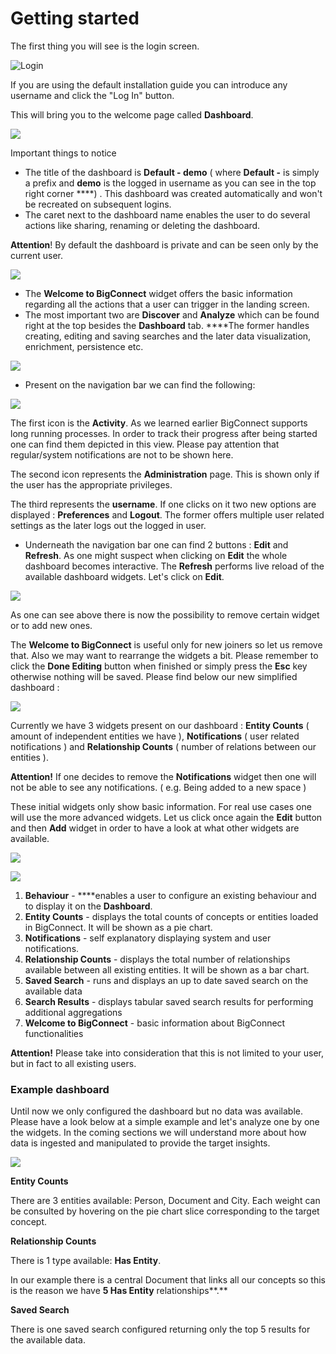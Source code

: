 # Getting started

The first thing you will see is the login screen.

![Login](../../.gitbook/assets/image%20%2862%29.png)

If you are using the default installation guide you can introduce any username and click the "Log In" button.

This will bring you to the welcome page called **Dashboard**.

![](../../.gitbook/assets/image%20%282%29.png)

Important things to notice 

* The title of the dashboard is **Default - demo** \( where **Default -** is simply a prefix and **demo** is the logged in username as you can see in the top right corner ****\) . This dashboard was created automatically and won't be recreated on subsequent logins.
* The caret next to the dashboard name enables the user to do several actions like sharing, renaming or deleting the dashboard. 

**Attention**! By default the dashboard is private and can be seen only by the current user.

![](../../.gitbook/assets/image%20%2849%29.png)

* The **Welcome to BigConnect** widget offers the basic information regarding all the actions that a user can trigger in the landing screen. 
* The most important two are **Discover** and **Analyze** which can be found right at the top besides the **Dashboard** tab. ****The former handles creating, editing and saving searches and the later data visualization, enrichment, persistence etc.

![](../../.gitbook/assets/image%20%2867%29.png)

* Present on the navigation bar we can find the following:

![](../../.gitbook/assets/image%20%2821%29.png)

The first icon is the **Activity**. As we learned earlier BigConnect supports long running processes. In order to track their progress after being started one can find them depicted in this view. Please pay attention that regular/system notifications are not to be shown here.

The second icon represents the **Administration** page. This is shown only if the user has the appropriate privileges. 

The third represents the **username**. If one clicks on it two new options are displayed : **Preferences** and **Logout**. The former offers multiple user related settings as the later logs out the logged in user.

* Underneath the navigation bar one can find 2 buttons : **Edit** and **Refresh**. As one might suspect when clicking on **Edit** the whole dashboard becomes interactive. The **Refresh** performs live reload of the available dashboard widgets. Let's click on **Edit**.

![](../../.gitbook/assets/image%20%283%29.png)

As one can see above there is now the possibility to remove certain widget or to add new ones.

The **Welcome to BigConnect** is useful only for new joiners so let us remove that. Also we may want to rearrange the widgets a bit. Please remember to click the **Done Editing** button when finished or simply press the **Esc** key otherwise nothing will be saved. Please find below our new simplified dashboard : 

![](../../.gitbook/assets/image%20%2812%29.png)

Currently we have 3 widgets present on our dashboard : **Entity Counts** \( amount of independent entities we have \), **Notifications** \( user related notifications \) and **Relationship Counts** \( number of relations between our entities \).

**Attention!** If one decides to remove the **Notifications** widget then one will not be able to see any notifications. \( e.g. Being added to a new space \)

These initial widgets only show basic information. For real use cases one will use the more advanced widgets. Let us click once again the **Edit** button and then **Add** widget in order to have a look at what other widgets are available.

![](../../.gitbook/assets/image%20%2820%29.png)

![](../../.gitbook/assets/image%20%288%29.png)

1. **Behaviour** - ****enables a user to configure an existing behaviour and to display it on the **Dashboard**. 
2. **Entity Counts** - displays the total counts of concepts or entities loaded in BigConnect. It will be shown as a pie chart.
3. **Notifications** - self explanatory displaying system and user notifications.
4. **Relationship Counts** - displays the total number of relationships available between all existing entities. It will be shown as a bar chart.
5. **Saved Search** - runs and displays an up to date saved search on the available data
6. **Search Results** - displays tabular saved search results for performing additional aggregations
7. **Welcome to BigConnect** - basic information about BigConnect functionalities

**Attention!** Please take into consideration that this is not limited to your user, but in fact to all existing users. 

### Example dashboard

Until now we only configured the dashboard but no data was available. Please have a look below at a simple example and let's analyze one by one the widgets. In the coming sections we will understand more about how data is ingested and manipulated to provide the target insights.

![](../../.gitbook/assets/image%20%2831%29.png)

**Entity Counts** 

There are 3 entities available: Person, Document and City. Each weight can be consulted by hovering on the pie chart slice corresponding to the target concept.

**Relationship Counts**

There is 1 type available: **Has Entity**. 

In our example there is a central Document that links all our concepts so this is the reason we have **5 Has Entity** relationships**.** 

**Saved Search**

There is one saved search configured returning only the top 5 results for the available data. 

